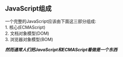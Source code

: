 ## JavaScript组成  
一个完整的JavaScript应该由下面这三部分组成:  
    1. 核心(ECMAScript)  
    2. 文档对象模型(DOM)   
    3. 浏览器对象模型(BOM)

***然而通常人们把JavaScript和ECMAScript看做是一个东西***   
